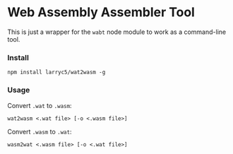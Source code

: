 # Web Assembly Assembler Tool

This is just a wrapper for the `wabt` node module to work as a command-line tool.

### Install

    npm install larryc5/wat2wasm -g

### Usage

Convert `.wat` to `.wasm`:

    wat2wasm <.wat file> [-o <.wasm file>]

Convert `.wasm` to `.wat`:

	wasm2wat <.wasm file> [-o <.wat file>]
